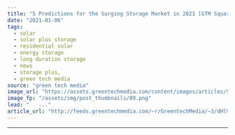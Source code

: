 ```yaml
---
title: "5 Predictions for the Surging Storage Market in 2021 [GTM Squared]"
date: "2021-01-06"
tags: 
  - solar
  - solar plus storage 
  - residential solar
  - energy storage
  - long duration storage
  - news
  - storage plus,
  - green tech media
source: "green tech media"
image_url: "https://assets.greentechmedia.com/content/images/articles/Storage-Plus-River.png"
image_fp: "/assets/img/post_thumbnails/89.png"
lead: "   ..."
article_url: "http://feeds.greentechmedia.com/~r/GreentechMedia/~3/dHl9J7e56yQ/five-predictions-for-the-surging-storage-market-in-2021"
---
```


---

